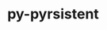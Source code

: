 ---
title: "py-pyrsistent"
layout: cache
categories: [package, develop]
meta: {"compilers": ["gcc@=7.3.1", "oneapi@=2024.2.1"], "num_specs": 22, "num_specs_by_stack": {"aws-isc": 2, "aws-isc-aarch64": 2, "e4s-oneapi": 18, "root": 22}, "oss": ["amzn2", "ubuntu22.04"], "platforms": ["linux"], "stacks": ["aws-isc", "aws-isc-aarch64", "e4s-oneapi", "root"], "targets": ["aarch64", "x86_64_v3"], "versions": ["0.19.3"]}
spec_details: [{"compiler": "oneapi@=2024.2.1", "hash": "2fp3f25flylpi6h5et6ma2eizups2f7w", "os": "ubuntu22.04", "platform": "linux", "size": "-", "stacks": ["e4s-oneapi", "root"], "target": "x86_64_v3", "variants": ["build_system=python_pip"], "versions": ["0.19.3"]}, {"compiler": "oneapi@=2024.2.1", "hash": "3q5kwiklr5baoc6vqulwgodr52q5rn4s", "os": "ubuntu22.04", "platform": "linux", "size": "-", "stacks": ["e4s-oneapi", "root"], "target": "x86_64_v3", "variants": ["build_system=python_pip"], "versions": ["0.19.3"]}, {"compiler": "oneapi@=2024.2.1", "hash": "5agcn5x36savcu2vtl2w2jyuyony5oei", "os": "ubuntu22.04", "platform": "linux", "size": "-", "stacks": ["e4s-oneapi", "root"], "target": "x86_64_v3", "variants": ["build_system=python_pip"], "versions": ["0.19.3"]}, {"compiler": "oneapi@=2024.2.1", "hash": "5m7i6agdohkm2pbhn3haa3oyx3dr6lcq", "os": "ubuntu22.04", "platform": "linux", "size": "-", "stacks": ["e4s-oneapi", "root"], "target": "x86_64_v3", "variants": ["build_system=python_pip"], "versions": ["0.19.3"]}, {"compiler": "oneapi@=2024.2.1", "hash": "64wb2fehi53c3f53uezdhwhuxjklyurw", "os": "ubuntu22.04", "platform": "linux", "size": "-", "stacks": ["e4s-oneapi", "root"], "target": "x86_64_v3", "variants": ["build_system=python_pip"], "versions": ["0.19.3"]}, {"compiler": "oneapi@=2024.2.1", "hash": "7rwq7r4bh742sad6m36ljhnoedzys4bq", "os": "ubuntu22.04", "platform": "linux", "size": "-", "stacks": ["e4s-oneapi", "root"], "target": "x86_64_v3", "variants": ["build_system=python_pip"], "versions": ["0.19.3"]}, {"compiler": "oneapi@=2024.2.1", "hash": "7wkk7cqnzqym7zmo5sgwvrjpc35veoxe", "os": "ubuntu22.04", "platform": "linux", "size": "-", "stacks": ["e4s-oneapi", "root"], "target": "x86_64_v3", "variants": ["build_system=python_pip"], "versions": ["0.19.3"]}, {"compiler": "oneapi@=2024.2.1", "hash": "a4ze3ey5ehhjknuzl6s5v6imvpbs4x5c", "os": "ubuntu22.04", "platform": "linux", "size": "-", "stacks": ["e4s-oneapi", "root"], "target": "x86_64_v3", "variants": ["build_system=python_pip"], "versions": ["0.19.3"]}, {"compiler": "oneapi@=2024.2.1", "hash": "bxbmq4x6eg3amfh7rpcwu327ozulmc2j", "os": "ubuntu22.04", "platform": "linux", "size": "-", "stacks": ["e4s-oneapi", "root"], "target": "x86_64_v3", "variants": ["build_system=python_pip"], "versions": ["0.19.3"]}, {"compiler": "oneapi@=2024.2.1", "hash": "f2vk3htpwrs7q3bbsvd2b6dpgmbfft5u", "os": "ubuntu22.04", "platform": "linux", "size": "-", "stacks": ["e4s-oneapi", "root"], "target": "x86_64_v3", "variants": ["build_system=python_pip"], "versions": ["0.19.3"]}, {"compiler": "oneapi@=2024.2.1", "hash": "h7xkbnig2ngtsqkjlzs6wdp4gbijmeyb", "os": "ubuntu22.04", "platform": "linux", "size": "-", "stacks": ["e4s-oneapi", "root"], "target": "x86_64_v3", "variants": ["build_system=python_pip"], "versions": ["0.19.3"]}, {"compiler": "oneapi@=2024.2.1", "hash": "hxqkohuldw37pwczpi4zirtva4kwexnz", "os": "ubuntu22.04", "platform": "linux", "size": "-", "stacks": ["e4s-oneapi", "root"], "target": "x86_64_v3", "variants": ["build_system=python_pip"], "versions": ["0.19.3"]}, {"compiler": "oneapi@=2024.2.1", "hash": "ja7afs4jqvzo6t2q7wcv5ph24gpsbih2", "os": "ubuntu22.04", "platform": "linux", "size": "-", "stacks": ["e4s-oneapi", "root"], "target": "x86_64_v3", "variants": ["build_system=python_pip"], "versions": ["0.19.3"]}, {"compiler": "oneapi@=2024.2.1", "hash": "le2gelayugkuuw4dhphsufffo5vpnpbh", "os": "ubuntu22.04", "platform": "linux", "size": "-", "stacks": ["e4s-oneapi", "root"], "target": "x86_64_v3", "variants": ["build_system=python_pip"], "versions": ["0.19.3"]}, {"compiler": "gcc@=7.3.1", "hash": "livn2fv6m2g4fyavsjj4hcss6pifhuuo", "os": "amzn2", "platform": "linux", "size": "-", "stacks": ["aws-isc", "root"], "target": "x86_64_v3", "variants": ["build_system=python_pip"], "versions": ["0.19.3"]}, {"compiler": "oneapi@=2024.2.1", "hash": "m7i7dvkuyavskl6s3hlp37f7zca7upr6", "os": "ubuntu22.04", "platform": "linux", "size": "-", "stacks": ["e4s-oneapi", "root"], "target": "x86_64_v3", "variants": ["build_system=python_pip"], "versions": ["0.19.3"]}, {"compiler": "gcc@=7.3.1", "hash": "mnkshvcjmxwgz5vkgiftjvcqtjpqwz3x", "os": "amzn2", "platform": "linux", "size": "-", "stacks": ["aws-isc-aarch64", "root"], "target": "aarch64", "variants": ["build_system=python_pip"], "versions": ["0.19.3"]}, {"compiler": "gcc@=7.3.1", "hash": "qjlu3gxwts4mc3fjhw3h4duh7a2zez5j", "os": "amzn2", "platform": "linux", "size": "-", "stacks": ["aws-isc-aarch64", "root"], "target": "aarch64", "variants": ["build_system=python_pip"], "versions": ["0.19.3"]}, {"compiler": "oneapi@=2024.2.1", "hash": "sax64umfikduvdo6bmzg2mt6yvgkkjdw", "os": "ubuntu22.04", "platform": "linux", "size": "-", "stacks": ["e4s-oneapi", "root"], "target": "x86_64_v3", "variants": ["build_system=python_pip"], "versions": ["0.19.3"]}, {"compiler": "oneapi@=2024.2.1", "hash": "xuvnrvsu4wswgdj2nf2dgteqky6mzhvf", "os": "ubuntu22.04", "platform": "linux", "size": "-", "stacks": ["e4s-oneapi", "root"], "target": "x86_64_v3", "variants": ["build_system=python_pip"], "versions": ["0.19.3"]}, {"compiler": "oneapi@=2024.2.1", "hash": "y2kjejlytn3p4h3jikkzhat42cyaf6rz", "os": "ubuntu22.04", "platform": "linux", "size": "-", "stacks": ["e4s-oneapi", "root"], "target": "x86_64_v3", "variants": ["build_system=python_pip"], "versions": ["0.19.3"]}, {"compiler": "gcc@=7.3.1", "hash": "z4u5ttbidq22n7ebvsmgc7kop33af73o", "os": "amzn2", "platform": "linux", "size": "-", "stacks": ["aws-isc", "root"], "target": "x86_64_v3", "variants": ["build_system=python_pip"], "versions": ["0.19.3"]}]
---